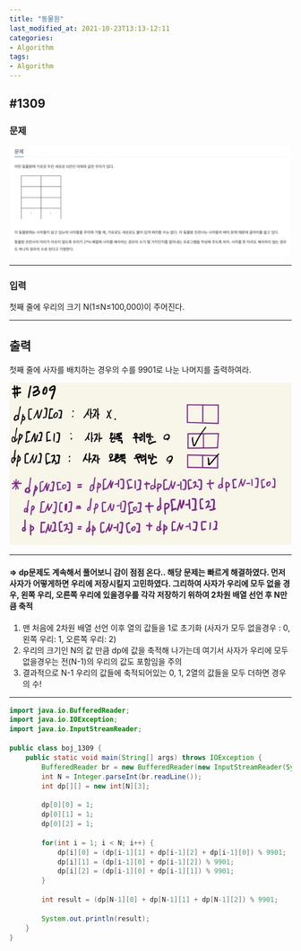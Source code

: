 ```yaml
---
title: "동물원"
last_modified_at: 2021-10-23T13:13-12:11
categories:
- Algorithm
tags:
- Algorithm
---
```


## #1309

### 문제

![1309-question](/assets/image/algo/1309-question.png)

---

### 입력

첫째 줄에 우리의 크기 N(1≤N≤100,000)이 주어진다.

---

## 출력

첫째 줄에 사자를 배치하는 경우의 수를 9901로 나눈 나머지를 출력하여라.

![1309](/assets/image/algo/1309.jpg)

---

#### => dp문제도 계속해서 풀어보니 감이 점점 온다.. 해당 문제는 빠르게 해결하였다. 먼저 사자가 어떻게하면 우리에 저장시킬지 고민하였다. 그리하여 사자가 우리에 모두 없을 경우, 왼쪽 우리, 오른쪽 우리에 있을경우를 각각 저장하기 위하여 2차원 배열 선언 후 N만큼 축적

1. 맨 처음에 2차원 배열 선언 이후 열의 값들을 1로 초기화 (사자가 모두 없을경우 : 0, 왼쪽 우리: 1, 오른쪽 우리: 2)
2. 우리의 크기인 N의 값 만큼 dp에 값을 축적해 나가는데 여기서 사자가 우리에 모두 없을경우는 전(N-1)의 우리의 값도 포함임을 주의
3. 결과적으로 N-1 우리의 값들에 축적되어있는 0, 1, 2열의 값들을 모두 더하면 경우의 수!

---

```java
import java.io.BufferedReader;
import java.io.IOException;
import java.io.InputStreamReader;

public class boj_1309 {
    public static void main(String[] args) throws IOException {
        BufferedReader br = new BufferedReader(new InputStreamReader(System.in));
        int N = Integer.parseInt(br.readLine());
        int dp[][] = new int[N][3];

        dp[0][0] = 1;
        dp[0][1] = 1;
        dp[0][2] = 1;

        for(int i = 1; i < N; i++) {
            dp[i][0] = (dp[i-1][1] + dp[i-1][2] + dp[i-1][0]) % 9901;
            dp[i][1] = (dp[i-1][0] + dp[i-1][2]) % 9901;
            dp[i][2] = (dp[i-1][0] + dp[i-1][1]) % 9901;
        }

        int result = (dp[N-1][0] + dp[N-1][1] + dp[N-1][2]) % 9901;

        System.out.println(result);
    }
}
```
